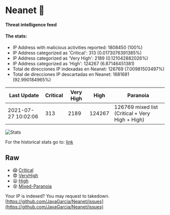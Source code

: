 # Neanet :hocho:
#### Threat intelligence feed
#### The stats:

- IP Address with malicious activities reported: 1808450 (100%)
- IP Address categorized as 'Critical':  313 (0.0173076391385%)
- IP Address categorized as 'Very High':  2189 (0.121042882026%)
- IP Address categorized as 'High':  124267 (6.87146451381)
- Total de direcciones IP indexadas en Neanet:  126769 (7.00981503497%)
- Total de direcciones IP descartadas en Neanet:  1681681 (92.990184965%)

| Last Update | Critical | Very High | High | Paranoia |
| --- | --- | --- | --- | --- |
| 2021-07-27 10:02:06 | 313 | 2189 | 124267 | 126769 mixed list (Critical + Very High + High)|

![Stats](https://docs.google.com/spreadsheets/d/e/2PACX-1vSnaNMIXVabIpDJjufMlzH7poXnshF3mgd8Is1g9ytUEzVsP5my4Trn8f-xkoLLQ38xpL3HtmUexLo6/pubchart?oid=501124687&format=image)

For the historical stats go to: [link](/stats.csv)
## Raw
- :scream: [Critical](https://raw.githubusercontent.com/JavaGarcia/Neanet/master/blacklists/neanet_critical.txt)
- :fearful: [VeryHigh](https://raw.githubusercontent.com/JavaGarcia/Neanet/master/blacklists/neanet_veryHigh.txtt)
- :frowning: [High](https://raw.githubusercontent.com/JavaGarcia/Neanet/master/blacklists/neanet_high.txt)
- :dizzy_face: [Mixed-Paranoia](https://raw.githubusercontent.com/JavaGarcia/Neanet/master/blacklists/neanet_all.txt)


Your IP is indexed? You may request to takedown. [https://github.com/JavaGarcia/Neanet/issues](https://github.com/JavaGarcia/Neanet/issues)






























































































































































































































































































































































































































































































































































































































































































































































































































































































































































































































































































































































































































































































































































































































































































































































































































































































































































































































































































































































































































































































































































































































































































































































































































































































































































































































































































































































































































































































































































































































































































































































































































































































































































































































































































































































































































































































































































































































































































































































































































































































































































































































































































































































































































































































































































































































































































































































































































































































































































































































































































































































































































































































































































































































































































































































































































































































































































































































































































































































































































































































































































































































































































































































































































































































































































































































































































































































































































































































































































































































































































































































































































































































































































































































































































































































































































































































































































































































































































































































































































